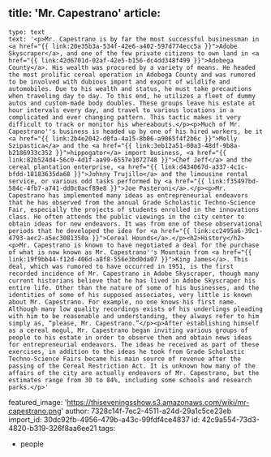 title: 'Mr. Capestrano'
article:
  -
    type: text
    text: '<p>Mr. Capestrano is by far the most successful businessman in <a href="{{ link:20e35b3a-534f-42e6-a402-597d774ecc5a }}">Adobe Skyscraper</a>, and one of the few private citizens to own land in <a href="{{ link:42d6701d-02af-42e5-b156-dc4dd348f499 }}">Adobega County</a>. His wealth was procured by a variety of means. He headed the most prolific cereal operation in Adobega County and was rumored to be involved with dubious import and export of wildlife and automobiles. Due to his wealth and status, he must take precautions when traveling day to day. To this end, he utilizes a fleet of dummy autos and custom-made body doubles. These groups leave his estate at hour intervals every day, and travel to various locations in a complicated and ever changing pattern. This tactic makes it very difficult to track or monitor his whereabouts.</p><p>Much of Mr. Capestrano''s business is headed up by one of his hired workers, be it <a href="{{ link:2b4e2042-d0fa-4a15-8b06-a9065f4f2b6c }}">Molly Szipastica</a> and the <a href="{{ link:3eb12a51-00a3-48df-9b8a-b2186933c352 }}">hippogator</a> import business, <a href="{{ link:82b524d4-56c0-4d1f-aa99-6557e1072748 }}">Chef Jeff</a> and the cereal plantation enterprise, <a href="{{ link:d434067d-a337-4c1c-bfdd-18183635da68 }}">Johnny Trujillo</a> and the limousine rental service, or various odd tasks performed by <a href="{{ link:f35497bd-584c-4fb7-a741-dd0c0acf89e8 }}">Joe Pasteroni</a>.</p><p>Mr. Capestrano has implemented many ideas as entrepreneurial endeavors that he has observed from the annual Grade Scholastic Techno-Science Fair, especially the projects of students enrolled in the innovations class. He often attends the public viewings in the city center to obtain ideas for new endeavors. It was from one of these observational periods that he developed the idea for <a href="{{ link:cc2495a6-39c1-4793-aec2-a5ec3081350a }}">Cereal Hounds</a>.</p><h2>History</h2><p>Mr. Capestrano is known to have negotiated a deal for the purchase of what is now known as Mr. Capestrano''s Mountain from <a href="{{ link:19f9bb44-f12d-406d-a8f8-556e3bd0da07 }}">King James</a>. This deal, which was rumored to have occurred in 1951, is the first recorded incidence of Mr. Capestrano in Adobe Skyscraper, though many current historians believe that he has lived in Adobe Skyscraper his entire life. Other than the nature of some of his businesses, and the identities of some of his supposed associates, very little is known about Mr. Capestrano. For example, no one knows his first name. Although many low quality recordings exists of his underlings pleading with him to be reasonable and understanding, they always refer to him simply as, “please, Mr. Capestrano.”</p><p>After establishing himself as a cereal mogul, Mr. Capestrano began inviting various groups of people to his estate in order to observe them and obtain news ideas for entrepreneurial endeavors. The ideas he received as part of these exercises, in addition to the ideas he took from Grade Scholastic Techno-Science Fairs became his main source of revenue after the passing of the Cereal Restriction Act. It is unknown how many of the affairs of the city are actually endeavors of Mr. Capestrano, but the estimates range from 30 to 84%, including some schools and research parks.</p>'
featured_image: 'https://thiseveningsshow.s3.amazonaws.com/wiki/mr-capestrano.png'
author: 7328c14f-7ec2-4511-a24d-29a1c5ce23eb
import_id: 30dc92fb-4956-479b-a43c-99fdf4ce4837
id: 42c9a554-73d3-4820-b319-326f8aa6ee21
tags:
  - people
